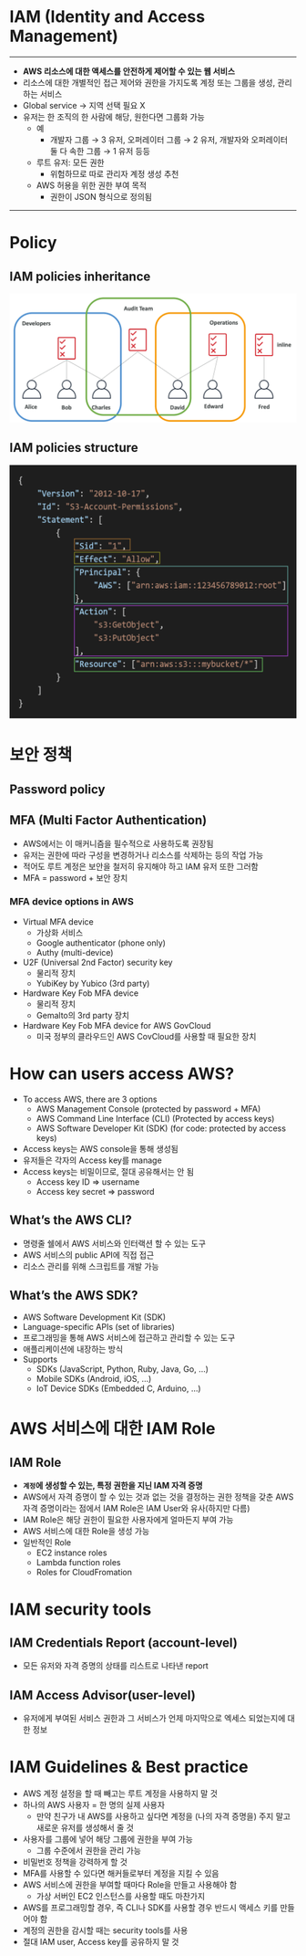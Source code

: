# IAM (Identity and Access Management)

---

- **AWS 리소스에 대한 액세스를 안전하게 제어할 수 있는 웹 서비스**
- 리소스에 대한 개별적인 접근 제어와 권한을 가지도록 계정 또는 그룹을 생성, 관리하는 서비스
- Global service → 지역 선택 필요 X
- 유저는 한 조직의 한 사람에 해당, 원한다면 그룹화 가능
    - 예
        - 개발자 그룹 → 3 유저, 오퍼레이터 그룹 → 2 유저, 개발자와 오퍼레이터 둘 다 속한 그룹 → 1 유저 등등
    - 루트 유저: 모든 권한
        - 위험하므로 따로 관리자 계정 생성 추천
    - AWS 허용을 위한 권한 부여 목적
        - 권한이 JSON 형식으로 정의됨

---

# Policy

## IAM policies inheritance

![IAMPoliciesInheritance.png](https://github.com/seungwonbased/TIL/blob/main/AWS/assets/IAMPoliciesInheritance.png)

## IAM policies structure

![IAMPoliciesStructure.png](https://github.com/seungwonbased/TIL/blob/main/AWS/assets/IAMPoliciesStructure.png)

# 보안 정책

## Password policy

## MFA (Multi Factor Authentication)

- AWS에서는 이 매커니즘을 필수적으로 사용하도록 권장됨
- 유저는 권한에 따라 구성을 변경하거나 리소스를 삭제하는 등의 작업 가능
- 적어도 루트 계정은 보안을 철저히 유지해야 하고 IAM 유저 또한 그러함
- MFA = password + 보안 장치

### MFA device options in AWS

- Virtual MFA device
    - 가상화 서비스
    - Google authenticator (phone only)
    - Authy (multi-device)
- U2F (Universal 2nd Factor) security key
    - 물리적 장치
    - YubiKey by Yubico (3rd party)
- Hardware Key Fob MFA device
    - 물리적 장치
    - Gemalto의 3rd party 장치
- Hardware Key Fob MFA device for AWS GovCloud
    - 미국 정부의 클라우드인 AWS CovCloud를 사용할 때 필요한 장치

# How can users access AWS?

- To access AWS, there are 3 options
    - AWS Management Console (protected by password + MFA)
    - AWS Command Line Interface (CLI) (Protected by access keys)
    - AWS Software Developer Kit (SDK) (for code: protected by access keys)
- Access keys는 AWS console을 통해 생성됨
- 유저들은 각자의 Access key를 manage
- Access keys는 비밀이므로, 절대 공유해서는 안 됨
    - Access key ID ⇒ username
    - Access key secret ⇒ password

## What’s the AWS CLI?

- 명령줄 쉘에서 AWS 서비스와 인터랙션 할 수 있는 도구
- AWS 서비스의 public API에 직접 접근
- 리소스 관리를 위해 스크립트를 개발 가능

## What’s the AWS SDK?

- AWS Software Development Kit (SDK)
- Language-specific APIs (set of libraries)
- 프로그래밍을 통해 AWS 서비스에 접근하고 관리할 수 있는 도구
- 애플리케이션에 내장하는 방식
- Supports
    - SDKs (JavaScript, Python, Ruby, Java, Go, …)
    - Mobile SDKs (Android, iOS, …)
    - IoT Device SDKs (Embedded C, Arduino, …)

# AWS 서비스에 대한 IAM Role

## IAM Role

- **`계정`에 생성할 수 있는, 특정 권한을 지닌 IAM 자격 증명**
- AWS에서 자격 증명이 할 수 있는 것과 없는 것을 결정하는 권한 정책을 갖춘 AWS 자격 증명이라는 점에서 IAM Role은 IAM User와 유사(하지만 다름)
- IAM Role은 해당 권한이 필요한 사용자에게 얼마든지 부여 가능
- AWS 서비스에 대한 Role을 생성 가능
- 일반적인 Role
    - EC2 instance roles
    - Lambda function roles
    - Roles for CloudFromation

# IAM security tools

## IAM Credentials Report (account-level)

- 모든 유저와 자격 증명의 상태를 리스트로 나타낸 report

## IAM Access Advisor(user-level)

- 유저에게 부여된 서비스 권한과 그 서비스가 언제 마지막으로 엑세스 되었는지에 대한 정보

# IAM Guidelines & Best practice

- AWS 계정 설정을 할 때 빼고는 루트 계정을 사용하지 말 것
- 하나의 AWS 사용자 = 한 명의 실제 사용자
    - 만약 친구가 내 AWS를 사용하고 싶다면 계정을 (나의 자격 증명을) 주지 말고 새로운 유저를 생성해서 줄 것
- 사용자를 그룹에 넣어 해당 그룹에 권한을 부여 가능
    - 그룹 수준에서 권한을 관리 가능
- 비밀번호 정책을 강력하게 할 것
- MFA를 사용할 수 있다면 해커들로부터 계정을 지킬 수 있음
- AWS 서비스에 권한을 부여할 때마다 Role을 만들고 사용해야 함
    - 가상 서버인 EC2 인스턴스를 사용할 때도 마찬가지
- AWS를 프로그래밍할 경우, 즉 CLI나 SDK를 사용할 경우 반드시 액세스 키를 만들어야 함
- 계정의 권한을 감시할 때는 security tools를 사용
- 절대 IAM user, Access key를 공유하지 말 것